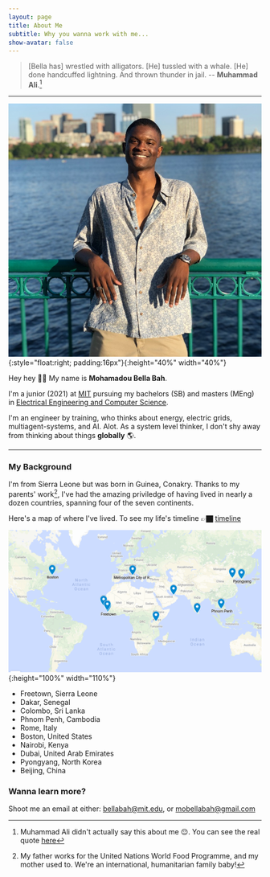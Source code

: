```yaml
---
layout: page
title: About Me
subtitle: Why you wanna work with me...
show-avatar: false
--- 
```

  
<link href="/../../wave.css" rel="stylesheet" type="text/css" />

> [Bella has] wrestled with alligators. [He] tussled with a whale. [He] done handcuffed lightning. And thrown thunder in jail. -- **Muhammad Ali**.[^1]

---

![image](/img/avatar-icon.png){:style="float:right; padding:16px"}{:height="40%" width="40%"}

Hey hey <span class="wave">👋🏿</span> My name is **Mohamadou Bella Bah**.  

I'm a junior (2021) at [MIT](https://www.mit.edu) pursuing my bachelors (SB) and masters (MEng) in [Electrical Engineering and Computer Science](https://www.eecs.mit.edu). 

I'm an engineer by training, who thinks about energy, electric grids, multiagent-systems, and AI. Alot. As a system level thinker, I don't shy away from thinking about things **globally** 🌎. 

---

### My Background

I'm from Sierra Leone but was born in Guinea, Conakry. Thanks to my parents' work[^2], I've had the amazing priviledge of having lived in nearly a dozen countries, spanning four of the seven continents. 

Here's a map of where I've lived. To see my life's timeline 👉🏿 [timeline](https://www.bellabah.com/pages/timeline/timeline.html)

![image](/img/world_map.png){:height="100%" width="110%"}

- Freetown, Sierra Leone
- Dakar, Senegal 
- Colombo, Sri Lanka
- Phnom Penh, Cambodia
- Rome, Italy
- Boston, United States 
- Nairobi, Kenya
- Dubai, United Arab Emirates
- Pyongyang, North Korea
- Beijing, China 

### Wanna learn more? 

Shoot me an email at either: <bellabah@mit.edu>, or <mobellabah@gmail.com>

[^1]: Muhammad Ali didn't actually say this about me 😔. You can see the real quote [here](https://www.goodreads.com/quotes/440864-i-ve-wrestled-with-alligators-i-ve-tussled-with-a-whale-i)
[^2]: My father works for the United Nations World Food Programme, and my mother used to. We're an international, humanitarian family baby!